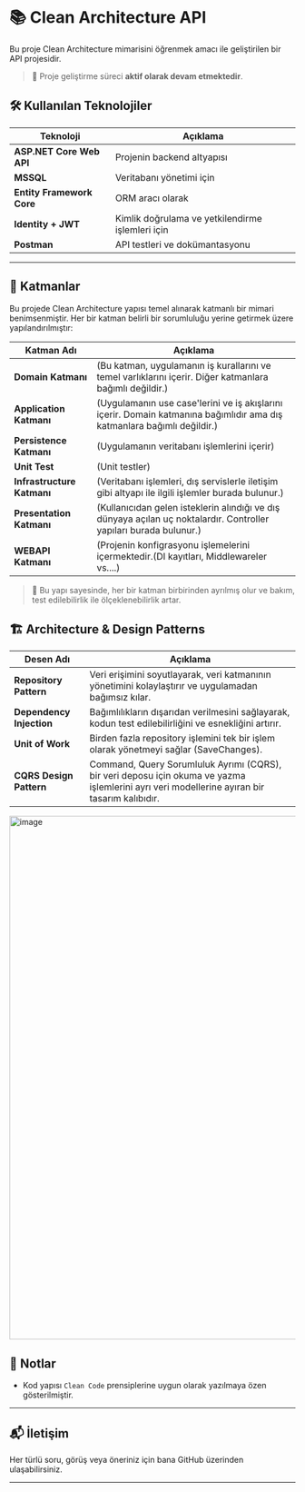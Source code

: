 # 📚 Clean Architecture API

Bu proje Clean Architecture mimarisini öğrenmek amacı ile geliştirilen bir API projesidir.


> 🔧 Proje geliştirme süreci **aktif olarak devam etmektedir**.  


## 🛠 Kullanılan Teknolojiler

| Teknoloji              | Açıklama                                              |
|------------------------|--------------------------------------------------------|
| **ASP.NET Core Web API** | Projenin backend altyapısı                            |
| **MSSQL**              | Veritabanı yönetimi için                              |
| **Entity Framework Core** | ORM aracı olarak                                     |
| **Identity + JWT**     | Kimlik doğrulama ve yetkilendirme işlemleri için      |
| **Postman**            | API testleri ve dokümantasyonu                        |

---

## 🧱 Katmanlar

Bu projede Clean Architecture yapısı temel alınarak katmanlı bir mimari benimsenmiştir. Her bir katman belirli bir sorumluluğu yerine getirmek üzere yapılandırılmıştır:

| Katman Adı           | Açıklama |
|----------------------|----------|
| **Domain Katmanı**   | (Bu katman, uygulamanın iş kurallarını ve temel varlıklarını içerir. Diğer katmanlara bağımlı değildir.) |
| **Application Katmanı** | (Uygulamanın use case'lerini ve iş akışlarını içerir. Domain katmanına bağımlıdır ama dış katmanlara bağımlı değildir.) |
| **Persistence Katmanı** | (Uygulamanın veritabanı işlemlerini içerir) |
| **Unit Test** | (Unit testler) |
| **Infrastructure Katmanı** | (Veritabanı işlemleri, dış servislerle iletişim gibi altyapı ile ilgili işlemler burada bulunur.) |
| **Presentation Katmanı**      | (Kullanıcıdan gelen isteklerin alındığı ve dış dünyaya açılan uç noktalardır. Controller yapıları burada bulunur.) |
| **WEBAPI Katmanı**      | (Projenin konfigrasyonu işlemelerini içermektedir.(DI kayıtları, Middlewareler vs....) |


> 🔄 Bu yapı sayesinde, her bir katman birbirinden ayrılmış olur ve bakım, test edilebilirlik ile ölçeklenebilirlik artar.
>

## 🏗 Architecture & Design Patterns

| Desen Adı             | Açıklama                                                                                             |
|-----------------------|----------------------------------------------------------------------------------------------------|
| **Repository Pattern** | Veri erişimini soyutlayarak, veri katmanının yönetimini kolaylaştırır ve uygulamadan bağımsız kılar.|
| **Dependency Injection** | Bağımlılıkların dışarıdan verilmesini sağlayarak, kodun test edilebilirliğini ve esnekliğini artırır.|
| **Unit of Work**       | Birden fazla repository işlemini tek bir işlem olarak yönetmeyi sağlar (SaveChanges).               |
| **CQRS Design Pattern**       | Command, Query Sorumluluk Ayrımı (CQRS), bir veri deposu için okuma ve yazma işlemlerini ayrı veri modellerine ayıran bir tasarım kalıbıdır.  |

<img width="1887" height="922" alt="image" src="https://github.com/user-attachments/assets/3f0df388-fc1d-4e9f-b3be-20fd262301fd" />



## 📌 Notlar

- Kod yapısı `Clean Code` prensiplerine uygun olarak yazılmaya özen gösterilmiştir.

---

## 📬 İletişim

Her türlü soru, görüş veya öneriniz için bana GitHub üzerinden ulaşabilirsiniz.

---
